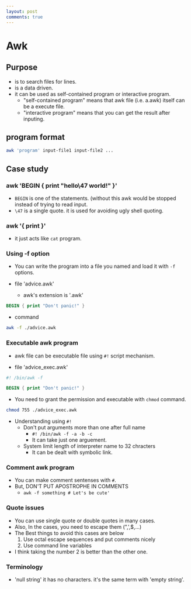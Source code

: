 ```yaml
---
layout: post
comments: true
---
```


# Awk

## Purpose

* is to search files for lines.
* is a data driven.
* it can be used as self-contained program or interactive program.
    * "self-contained program" means that awk file (i.e. a.awk) itself can be a execute file.
    * "interactive program" means that you can get the result after inputing.


## program format

```bash
awk 'program' input-file1 input-file2 ...
```

## Case study

### awk 'BEGIN { print "hello\47  world!" }'

* `BEGIN` is one of the statements. (without this awk would be stopped instead of trying to read input.
* `\47` is a single quote. it is used for avoiding ugly shell quoting.

### awk '{ print }'

* it just acts like `cat` program.

### Using -f option

* You can write the program into a file you named and load it with `-f` options.

* file 'advice.awk'
    * awk's extension is '.awk'

```awk
BEGIN { print "Don't panic!" }
```

* command

```bash
awk -f ./advice.awk
```

### Executable awk program

* awk file can be executable file using `#!` script mechanism.

* file 'advice_exec.awk'

```awk
#! /bin/awk -f

BEGIN { print "Don't panic!" }
```

* You need to grant the permission and executable with `chmod` command.

```bash
chmod 755 ./advice_exec.awk
```

* Understanding using `#!`
    * Don't put arguments more than one after full name
        * `#! /bin/awk -f -a -b -c`
        * It can take just one arguement.
    * System limit length of interpreter name to 32 chracters
        * It can be dealt with symbolic link.


### Comment awk program

* You can make comment sentenses with `#`.
* But, DON'T PUT APOSTROPHE IN COMMENTS
    * `awk -f something # Let's be cute'`


### Quote issues

* You can use single quote or double quotes in many cases.
* Also, In the cases, you need to escape them (",',$,...)
* The Best things to avoid this cases are below
    1. Use octal escape sequences and put comments nicely
    2. Use command line variables
* I think taking the number 2 is better than the other one.


### Terminology

* 'null string' it has no characters. it's the same term with 'empty string'.
